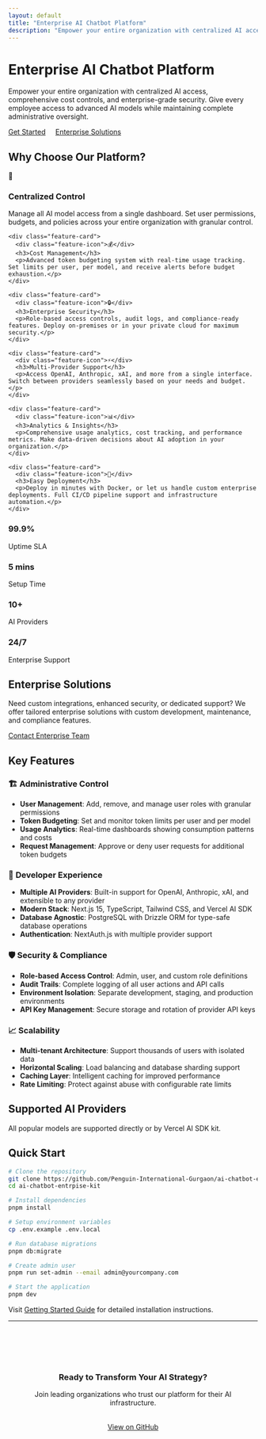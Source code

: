 ```yaml
---
layout: default
title: "Enterprise AI Chatbot Platform"
description: "Empower your entire organization with centralized AI access, cost controls, and enterprise-grade security"
---
```


<div class="hero">
  <h1>Enterprise AI Chatbot Platform</h1>
  <p>Empower your entire organization with centralized AI access, comprehensive cost controls, and enterprise-grade security. Give every employee access to advanced AI models while maintaining complete administrative oversight.</p>
  <a href="/ai-chatbot-entrpise-kit/docs/getting-started" class="cta-button">Get Started</a>
  <a href="/ai-chatbot-entrpise-kit/enterprise" class="cta-button" style="background: transparent; border: 2px solid var(--accent-blue); color: var(--accent-blue); margin-left: 1rem;">Enterprise Solutions</a> 
</div>

<div class="features">
  <h2>Why Choose Our Platform?</h2>
  <div class="feature-grid">
    <div class="feature-card">
      <div class="feature-icon">🏢</div>
      <h3>Centralized Control</h3>
      <p>Manage all AI model access from a single dashboard. Set user permissions, budgets, and policies across your entire organization with granular control.</p>
    </div>
    
    <div class="feature-card">
      <div class="feature-icon">💰</div>
      <h3>Cost Management</h3>
      <p>Advanced token budgeting system with real-time usage tracking. Set limits per user, per model, and receive alerts before budget exhaustion.</p>
    </div>
    
    <div class="feature-card">
      <div class="feature-icon">🔒</div>
      <h3>Enterprise Security</h3>
      <p>Role-based access controls, audit logs, and compliance-ready features. Deploy on-premises or in your private cloud for maximum security.</p>
    </div>
    
    <div class="feature-card">
      <div class="feature-icon">⚡</div>
      <h3>Multi-Provider Support</h3>
      <p>Access OpenAI, Anthropic, xAI, and more from a single interface. Switch between providers seamlessly based on your needs and budget.</p>
    </div>
    
    <div class="feature-card">
      <div class="feature-icon">📊</div>
      <h3>Analytics & Insights</h3>
      <p>Comprehensive usage analytics, cost tracking, and performance metrics. Make data-driven decisions about AI adoption in your organization.</p>
    </div>
    
    <div class="feature-card">
      <div class="feature-icon">🚀</div>
      <h3>Easy Deployment</h3>
      <p>Deploy in minutes with Docker, or let us handle custom enterprise deployments. Full CI/CD pipeline support and infrastructure automation.</p>
    </div>
  </div>
</div>

<div class="stats">
  <div class="stats-grid">
    <div class="stat-item">
      <h3>99.9%</h3>
      <p>Uptime SLA</p>
    </div>
    <div class="stat-item">
      <h3>5 mins</h3>
      <p>Setup Time</p>
    </div>
    <div class="stat-item">
      <h3>10+</h3>
      <p>AI Providers</p>
    </div>
    <div class="stat-item">
      <h3>24/7</h3>
      <p>Enterprise Support</p>
    </div>
  </div>
</div>

<div class="enterprise">
  <h2>Enterprise Solutions</h2>
  <p>Need custom integrations, enhanced security, or dedicated support? We offer tailored enterprise solutions with custom development, maintenance, and compliance features.</p>
  <a href="/ai-chatbot-entrpise-kit/enterprise" class="cta-button">Contact Enterprise Team</a>
</div>

## Key Features

### 🏗️ **Administrative Control**

- **User Management**: Add, remove, and manage user roles with granular permissions
- **Token Budgeting**: Set and monitor token limits per user and per model
- **Usage Analytics**: Real-time dashboards showing consumption patterns and costs
- **Request Management**: Approve or deny user requests for additional token budgets

### 🔧 **Developer Experience**

- **Multiple AI Providers**: Built-in support for OpenAI, Anthropic, xAI, and extensible to any provider
- **Modern Stack**: Next.js 15, TypeScript, Tailwind CSS, and Vercel AI SDK
- **Database Agnostic**: PostgreSQL with Drizzle ORM for type-safe database operations
- **Authentication**: NextAuth.js with multiple provider support

### 🛡️ **Security & Compliance**

- **Role-based Access Control**: Admin, user, and custom role definitions
- **Audit Trails**: Complete logging of all user actions and API calls
- **Environment Isolation**: Separate development, staging, and production environments
- **API Key Management**: Secure storage and rotation of provider API keys

### 📈 **Scalability**

- **Multi-tenant Architecture**: Support thousands of users with isolated data
- **Horizontal Scaling**: Load balancing and database sharding support
- **Caching Layer**: Intelligent caching for improved performance
- **Rate Limiting**: Protect against abuse with configurable rate limits

## Supported AI Providers

All popular models are supported directly or by Vercel AI SDK kit.

## Quick Start

```bash
# Clone the repository
git clone https://github.com/Penguin-International-Gurgaon/ai-chatbot-entrpise-kit.git
cd ai-chatbot-entrpise-kit

# Install dependencies
pnpm install

# Setup environment variables
cp .env.example .env.local

# Run database migrations
pnpm db:migrate

# Create admin user
pnpm run set-admin --email admin@yourcompany.com

# Start the application
pnpm dev
```

Visit [Getting Started Guide](/ai-chatbot-entrpise-kit/docs/getting-started) for detailed installation instructions.

---

<div style="text-align: center; padding: 2rem; background: var(--bg-accent); margin-top: 3rem; border-radius: 12px;">
  <h3 style="color: var(--text-primary); margin-bottom: 1rem;">Ready to Transform Your AI Strategy?</h3>
  <p style="color: var(--text-secondary); margin-bottom: 2rem;">Join leading organizations who trust our platform for their AI infrastructure.</p>
  <a href="https://github.com/Penguin-International-Gurgaon/ai-chatbot-entrpise-kit" class="cta-button">View on GitHub</a>
</div>
